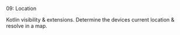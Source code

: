09: Location

Kotlin visibility & extensions. Determine the devices current location & resolve in a map.